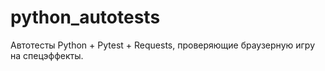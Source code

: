 # python_autotests
Автотесты Python + Pytest + Requests, проверяющие браузерную игру на спецэффекты.
